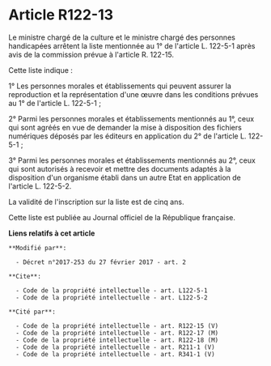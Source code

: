 # Article R122-13

Le ministre chargé de la culture et le ministre chargé des personnes handicapées arrêtent la liste mentionnée au 1° de
l'article L. 122-5-1 après avis de la commission prévue à l'article R. 122-15. 

Cette liste indique : 

1° Les personnes morales et établissements qui peuvent assurer la reproduction et la représentation d'une œuvre dans les
conditions prévues au 1° de l'article L. 122-5-1 ; 

2° Parmi les personnes morales et établissements mentionnés au 1°, ceux qui sont agréés en vue de demander la mise à
disposition des fichiers numériques déposés par les éditeurs en application du 2° de l'article L. 122-5-1 ; 

3° Parmi les personnes morales et établissements mentionnés au 2°, ceux qui sont autorisés à recevoir et mettre des documents
adaptés à la disposition d'un organisme établi dans un autre Etat en application de l'article L. 122-5-2. 

La validité de l'inscription sur la liste est de cinq ans. 

Cette liste est publiée au Journal officiel de la République française.

**Liens relatifs à cet article**

	**Modifié par**:

	  - Décret n°2017-253 du 27 février 2017 - art. 2

	**Cite**:

	  - Code de la propriété intellectuelle - art. L122-5-1
	  - Code de la propriété intellectuelle - art. L122-5-2

	**Cité par**:

	  - Code de la propriété intellectuelle - art. R122-15 (V)
	  - Code de la propriété intellectuelle - art. R122-17 (M)
	  - Code de la propriété intellectuelle - art. R122-18 (M)
	  - Code de la propriété intellectuelle - art. R211-1 (V)
	  - Code de la propriété intellectuelle - art. R341-1 (V)
